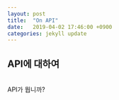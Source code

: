 ```yaml
---
layout: post
title:  "On API"
date:   2019-04-02 17:46:00 +0900
categories: jekyll update
---
```


## API에 대하여

<br>
API가 뭡니까?

<br>

